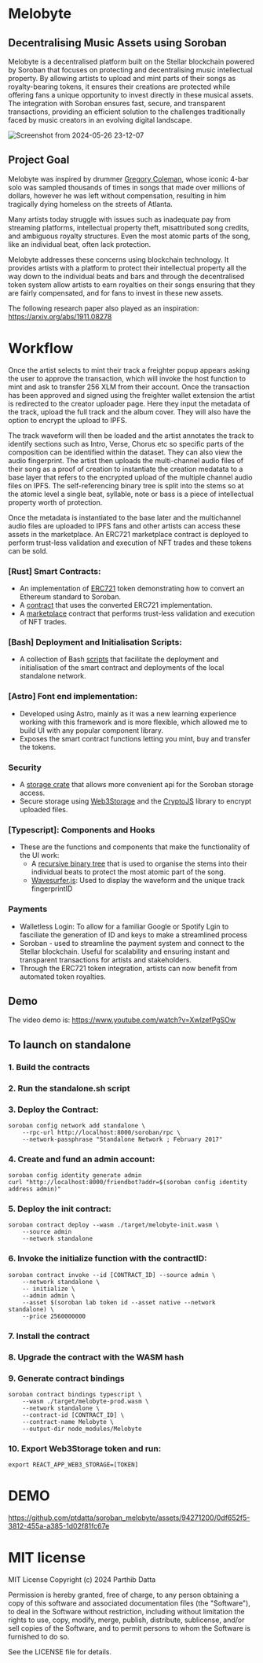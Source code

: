# Melobyte
## Decentralising Music Assets using Soroban

Melobyte is a decentralised platform built on the Stellar blockchain powered by Soroban that focuses on protecting and decentralising music intellectual property. By allowing artists to upload and mint parts of their songs as royalty-bearing tokens, it ensures their creations are protected while offering fans a unique opportunity to invest directly in these musical assets. The integration with Soroban ensures fast, secure, and transparent transactions, providing an efficient solution to the challenges traditionally faced by music creators in an evolving digital landscape.

![Screenshot from 2024-05-26 23-12-07](https://github.com/ptdatta/soroban_melobyte/assets/94271200/e3f800b9-cedd-4859-a4cb-f852afeac1bd)

## Project Goal

Melobyte was inspired by drummer [Gregory Coleman](https://en.wikipedia.org/wiki/Gregory_C._Coleman), whose iconic 4-bar solo was sampled thousands of times in songs that made over millions of dollars, however he was left without compensation, resulting in him tragically dying homeless on the streets of Atlanta. 

Many artists today struggle with issues such as inadequate pay from streaming platforms, intellectual property theft, misattributed song credits, and ambiguous royalty structures. Even the most atomic parts of the song, like an individual beat, often lack protection. 

Melobyte addresses these concerns using blockchain technology. It provides artists with a platform to protect their intellectual property all the way down to the individual beats and bars and through the decentralised token system allow artists to earn royalties on their songs ensuring that they are fairly compensated, and for fans to invest in these new assets.

The following research paper also played as an inspiration: https://arxiv.org/abs/1911.08278 
# Workflow

Once the artist selects to mint their track a freighter popup appears asking the user to approve the transaction, which will invoke the host function to mint and ask to transfer 256 XLM from their account. Once the transaction has been approved and signed using the freighter wallet extension the artist is redirected to the creator uploader page. Here they input the metadata of the track, upload the full track and the album cover. They will also have the option to encrypt the upload to IPFS.

The track waveform will then be loaded and the artist annotates the track to identify sections such as Intro, Verse, Chorus etc so specific parts of the composition can be identified within the dataset. They can also view the audio fingerprint. The artist then uploads the multi-channel audio files of their song as a proof of creation to instantiate the creation medatata to a base layer that refers to the encrypted upload of the multiple channel audio files on IPFS. The self-referencing binary tree is split into the stems so at the atomic level a single beat, syllable, note or bass is a piece of intellectual property worth of protection.

Once the metadata is instantiated to the base later and the multichannel audio files are uploaded to IPFS fans and other artists can access these assets in the marketplace. An ERC721 marketplace contract is deployed to perform trust-less validation and execution of NFT trades and these tokens can be sold.


### [Rust] Smart Contracts:
- An implementation of [ERC721](https://docs.openzeppelin.com/contracts/2.x/api/token/erc721) token demonstrating how to convert an Ethereum standard to Soroban. 
- A [contract](https://github.com/ptdatta/soroban_melobyte/blob/main/erc721/src/lib.rs) that uses the converted ERC721 implementation.
- A [marketplace](https://github.com/ptdatta/soroban_melobyte/blob/main/mlh-marketplace/src/lib.rs) contract that performs trust-less validation and execution of NFT trades.

### [Bash] Deployment and Initialisation Scripts:
- A collection of Bash [scripts](https://github.com/ptdatta/soroban_melobyte/tree/main/melobyte-contract) that facilitate the deployment and initialisation of the smart contract and deployments of the local standalone network.

### [Astro] Font end implementation:
- Developed using Astro, mainly as it was a new learning experience working with this framework and is more flexible, which allowed me to build UI with any popular component library.
- Exposes the smart contract functions letting you mint, buy and transfer the tokens.

### Security
- A [storage crate](https://github.com/ptdatta/soroban_melobyte/blob/main/storage/src/lib.rs) that allows more convenient api for the Soroban storage access.
- Secure storage using [Web3Storage](https://github.com/ptdatta/soroban_melobyte/blob/0497f4a307156ec94b91a2f8afb9f894df4b9a81/melobyte-creator/App.tsx#L376) and the [CryptoJS](https://www.npmjs.com/package/crypto-js) library to encrypt uploaded files.

### [Typescript]: Components and Hooks
- These are the functions and components that make the functionality of the UI work:
  	-  A [recursive binary tree](https://github.com/ptdatta/soroban_melobyte/blob/c6901bd17ca1d7e9d8fdb75dd0e66016e2352d79/melobyte-creator/utils/binaryTreeGenerator.ts) that is used to organise the stems into their individual beats to protect the most atomic part of the song.
  	-  [Wavesurfer.js](https://github.com/ptdatta/soroban_melobyte/blob/c6901bd17ca1d7e9d8fdb75dd0e66016e2352d79/melobyte-creator/components/WaveForm/index.jsx): Used to display the waveform and the unique track fingerprintID

 ### Payments
 - Walletless Login: To allow for a familiar Google or Spotify Lgin to fasciliate the generation of ID and keys to make a streamlined process
 - Soroban - used to streamline the payment system and connect to the Stellar blockchain. Useful for scalability and ensuring instant and transparent transactions for artists and stakeholders.
 - Through the ERC721 token integration, artists can now benefit from automated token royalties.

## Demo

The video demo is: [https://www.youtube.com/watch?v=XwlzefPgSOw ](https://www.youtube.com/watch?v=-IA3In64khE)


## To launch on standalone 

### 1. Build the contracts

### 2. Run the standalone.sh script

### 3. Deploy the Contract:

```
soroban config network add standalone \
    --rpc-url http://localhost:8000/soroban/rpc \
    --network-passphrase "Standalone Network ; February 2017"
```
### 4. Create and fund an admin account:

```
soroban config identity generate admin
curl "http://localhost:8000/friendbot?addr=$(soroban config identity address admin)"
```
### 5. Deploy the init contract:

```
soroban contract deploy --wasm ./target/melobyte-init.wasm \
    --source admin 
    --network standalone
```
### 6. Invoke the initialize function with the contractID:

```
soroban contract invoke --id [CONTRACT_ID] --source admin \
    --network standalone \
    -- initialize \
	--admin admin \
	--asset $(soroban lab token id --asset native --network standalone) \
	--price 2560000000
 ```

### 7. Install the contract

### 8. Upgrade the contract with the WASM hash

### 9. Generate contract bindings

```
soroban contract bindings typescript \
    --wasm ./target/melobyte-prod.wasm \
	--network standalone \
	--contract-id [CONTRACT_ID] \
	--contract-name Melobyte \
	--output-dir node_modules/Melobyte
```
### 10. Export Web3Storage token and run:

```
export REACT_APP_WEB3_STORAGE=[TOKEN]
```


# DEMO


https://github.com/ptdatta/soroban_melobyte/assets/94271200/0df652f5-3812-455a-a385-1d02f81fc67e


# MIT license 
MIT License
Copyright (c) 2024 Parthib Datta

Permission is hereby granted, free of charge, to any person obtaining a copy of this software and associated documentation files (the "Software"), to deal in the Software without restriction, including without limitation the rights to use, copy, modify, merge, publish, distribute, sublicense, and/or sell copies of the Software, and to permit persons to whom the Software is furnished to do so.

See the LICENSE file for details.
